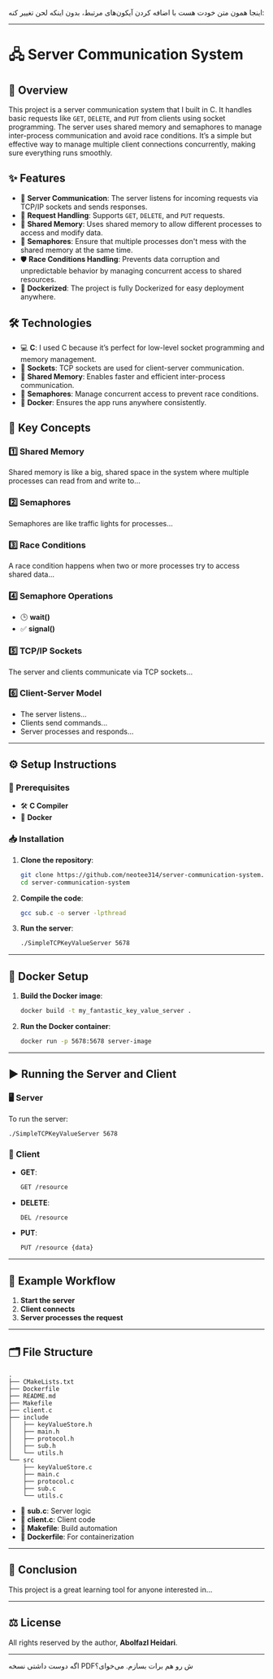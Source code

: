اینجا همون متن خودت هست با اضافه کردن آیکون‌های مرتبط، بدون اینکه لحن تغییر کنه:

---

# 🖧 Server Communication System

## 📝 Overview

This project is a server communication system that I built in C. It handles basic requests like `GET`, `DELETE`, and `PUT` from clients using socket programming. The server uses shared memory and semaphores to manage inter-process communication and avoid race conditions. It’s a simple but effective way to manage multiple client connections concurrently, making sure everything runs smoothly.

## ✨ Features

* 🔌 **Server Communication**: The server listens for incoming requests via TCP/IP sockets and sends responses.
* 📩 **Request Handling**: Supports `GET`, `DELETE`, and `PUT` requests.
* 🧠 **Shared Memory**: Uses shared memory to allow different processes to access and modify data.
* 🚦 **Semaphores**: Ensure that multiple processes don't mess with the shared memory at the same time.
* 🛡 **Race Conditions Handling**: Prevents data corruption and unpredictable behavior by managing concurrent access to shared resources.
* 🐳 **Dockerized**: The project is fully Dockerized for easy deployment anywhere.

## 🛠 Technologies

* 💻 **C**: I used C because it’s perfect for low-level socket programming and memory management.
* 📡 **Sockets**: TCP sockets are used for client-server communication.
* 🧠 **Shared Memory**: Enables faster and efficient inter-process communication.
* 🚦 **Semaphores**: Manage concurrent access to prevent race conditions.
* 🐳 **Docker**: Ensures the app runs anywhere consistently.

## 🔑 Key Concepts

### 1️⃣ Shared Memory

Shared memory is like a big, shared space in the system where multiple processes can read from and write to...

### 2️⃣ Semaphores

Semaphores are like traffic lights for processes...

### 3️⃣ Race Conditions

A race condition happens when two or more processes try to access shared data...

### 4️⃣ Semaphore Operations

* 🕒 **wait()**
* ✅ **signal()**

### 5️⃣ TCP/IP Sockets

The server and clients communicate via TCP sockets...

### 6️⃣ Client-Server Model

* The server listens...
* Clients send commands...
* Server processes and responds...

---

## ⚙ Setup Instructions

### 🔧 Prerequisites

* 🛠 **C Compiler**
* 🐳 **Docker**

### 📥 Installation

1. **Clone the repository**:

   ```bash
   git clone https://github.com/neotee314/server-communication-system.git
   cd server-communication-system
   ```

2. **Compile the code**:

   ```bash
   gcc sub.c -o server -lpthread
   ```

3. **Run the server**:

   ```bash
   ./SimpleTCPKeyValueServer 5678
   ```

---

## 🐳 Docker Setup

1. **Build the Docker image**:

   ```bash
   docker build -t my_fantastic_key_value_server .
   ```

2. **Run the Docker container**:

   ```bash
   docker run -p 5678:5678 server-image
   ```

---

## ▶ Running the Server and Client

### 🖥 Server

To run the server:

```bash
./SimpleTCPKeyValueServer 5678
```

### 💬 Client

* **GET**:

  ```bash
  GET /resource
  ```
* **DELETE**:

  ```bash
  DEL /resource
  ```
* **PUT**:

  ```bash
  PUT /resource {data}
  ```

---

## 🔄 Example Workflow

1. **Start the server**
2. **Client connects**
3. **Server processes the request**

---

## 🗂 File Structure

```text
.
├── CMakeLists.txt
├── Dockerfile
├── README.md
├── Makefile
├── client.c
├── include
│   ├── keyValueStore.h
│   ├── main.h
│   ├── protocol.h
│   ├── sub.h
│   └── utils.h
└── src
    ├── keyValueStore.c
    ├── main.c
    ├── protocol.c
    ├── sub.c
    └── utils.c
```

* 🧠 **sub.c**: Server logic
* 📡 **client.c**: Client code
* 🧰 **Makefile**: Build automation
* 🐳 **Dockerfile**: For containerization

---

## 🏁 Conclusion

This project is a great learning tool for anyone interested in...

---

## ⚖ License

All rights reserved by the author, **Abolfazl Heidari**.

---

اگه دوست داشتی نسخه PDF‌ش رو هم برات بسازم. می‌خوای؟
